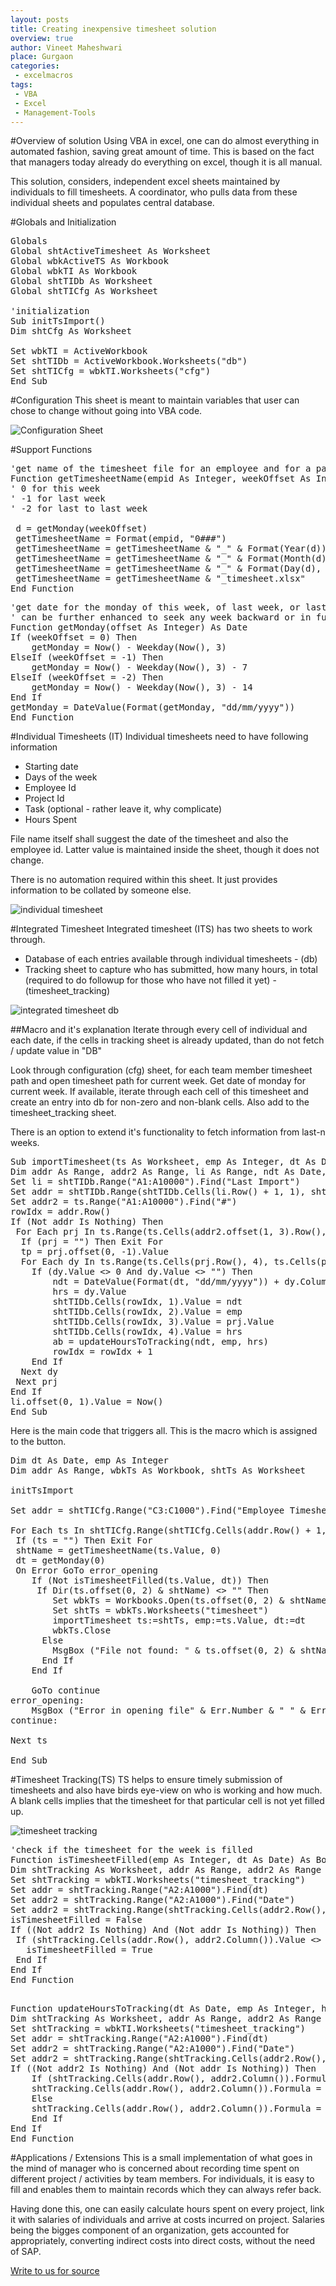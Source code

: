 ```yaml
---
layout: posts
title: Creating inexpensive timesheet solution
overview: true
author: Vineet Maheshwari
place: Gurgaon
categories: 
 - excelmacros
tags: 
 - VBA
 - Excel
 - Management-Tools
---
```


#Overview of solution
Using VBA in excel, one can do almost everything in automated fashion, saving great amount of time. This is based on the fact that managers today already do everything on excel, though it is all manual.

This solution, considers, independent excel sheets maintained by individuals to fill timesheets. A coordinator, who pulls data from these individual sheets and populates central database.

#Globals and Initialization

<pre>
Globals
Global shtActiveTimesheet As Worksheet
Global wbkActiveTS As Workbook
Global wbkTI As Workbook
Global shtTIDb As Worksheet
Global shtTICfg As Worksheet

'initialization
Sub initTsImport()
Dim shtCfg As Worksheet

Set wbkTI = ActiveWorkbook
Set shtTIDb = ActiveWorkbook.Worksheets("db")
Set shtTICfg = wbkTI.Worksheets("cfg")
End Sub
</pre>

#Configuration
This sheet is meant to maintain variables that user can chose to change without going into VBA code.

![Configuration Sheet](/images/ts_cfg.jpg)

#Support Functions
<pre>
'get name of the timesheet file for an employee and for a particular week
Function getTimesheetName(empid As Integer, weekOffset As Integer) As String
' 0 for this week
' -1 for last week
' -2 for last to last week

 d = getMonday(weekOffset)
 getTimesheetName = Format(empid, "0###")
 getTimesheetName = getTimesheetName & "_" & Format(Year(d))
 getTimesheetName = getTimesheetName & "_" & Format(Month(d), "0#")
 getTimesheetName = getTimesheetName & "_" & Format(Day(d), "0#")
 getTimesheetName = getTimesheetName & "_timesheet.xlsx"
End Function
</pre>

<pre>
'get date for the monday of this week, of last week, or last to last week
' can be further enhanced to seek any week backward or in future
Function getMonday(offset As Integer) As Date
If (weekOffset = 0) Then
    getMonday = Now() - Weekday(Now(), 3)
ElseIf (weekOffset = -1) Then
    getMonday = Now() - Weekday(Now(), 3) - 7
ElseIf (weekOffset = -2) Then
    getMonday = Now() - Weekday(Now(), 3) - 14
End If
getMonday = DateValue(Format(getMonday, "dd/mm/yyyy"))
End Function
</pre>

#Individual Timesheets (IT)
Individual timesheets need to have following information

* Starting date
* Days of the week
* Employee Id
* Project Id
* Task (optional - rather leave it, why complicate)
* Hours Spent

File name itself shall suggest the date of the timesheet and also the employee id. Latter value is maintained inside the sheet, though it does not change.

There is no automation required within this sheet. It just provides information to be collated by someone else.

![individual timesheet](/images/ts.jpg)

#Integrated Timesheet
Integrated timesheet (ITS) has two sheets to work through. 

* Database of each entries available through individual timesheets - (db)
* Tracking sheet to capture who has submitted, how many hours, in total (required to do followup for those who have not filled it yet) - (timesheet_tracking)

![integrated timesheet db](/images/ts_db.jpg)

##Macro and it's explanation
Iterate through every cell of individual and each date, if the cells in tracking sheet is already updated, than do not fetch / update value in "DB"

Look through configuration (cfg) sheet, for each team member timesheet path and open timesheet path for current week. Get date of monday for current week. If available, iterate through each cell of this timesheet and create an entry into db for non-zero and non-blank cells. Also add to the timesheet_tracking sheet.

There is an option to extend it's functionality to fetch information from last-n weeks.

<pre>
Sub importTimesheet(ts As Worksheet, emp As Integer, dt As Date)
Dim addr As Range, addr2 As Range, li As Range, ndt As Date, hrs As Double
Set li = shtTIDb.Range("A1:A10000").Find("Last Import")
Set addr = shtTIDb.Range(shtTIDb.Cells(li.Row() + 1, 1), shtTIDb.Cells(li.Row() + 40000, 1)).Find("")
Set addr2 = ts.Range("A1:A10000").Find("#")
rowIdx = addr.Row()
If (Not addr Is Nothing) Then
 For Each prj In ts.Range(ts.Cells(addr2.offset(1, 3).Row(), 3), ts.Cells(addr2.offset(1, 3).Row() + 10000, 3))
  If (prj = "") Then Exit For
  tp = prj.offset(0, -1).Value
  For Each dy In ts.Range(ts.Cells(prj.Row(), 4), ts.Cells(prj.Row(), 10))
    If (dy.Value <> 0 And dy.Value <> "") Then
        ndt = DateValue(Format(dt, "dd/mm/yyyy")) + dy.Column() - 4
        hrs = dy.Value
        shtTIDb.Cells(rowIdx, 1).Value = ndt
        shtTIDb.Cells(rowIdx, 2).Value = emp
        shtTIDb.Cells(rowIdx, 3).Value = prj.Value
        shtTIDb.Cells(rowIdx, 4).Value = hrs
        ab = updateHoursToTracking(ndt, emp, hrs)
        rowIdx = rowIdx + 1
    End If
  Next dy
 Next prj
End If
li.offset(0, 1).Value = Now()
End Sub
</pre>

Here is the main code that triggers all. This is the macro which is assigned to the button.
<pre>
Dim dt As Date, emp As Integer
Dim addr As Range, wbkTs As Workbook, shtTs As Worksheet

initTsImport

Set addr = shtTICfg.Range("C3:C1000").Find("Employee Timesheets")

For Each ts In shtTICfg.Range(shtTICfg.Cells(addr.Row() + 1, 3), shtTICfg.Cells(addr.Row() + 1000, 3))
 If (ts = "") Then Exit For
 shtName = getTimesheetName(ts.Value, 0)
 dt = getMonday(0)
 On Error GoTo error_opening
    If (Not isTimesheetFilled(ts.Value, dt)) Then
     If Dir(ts.offset(0, 2) & shtName) <> "" Then
        Set wbkTs = Workbooks.Open(ts.offset(0, 2) & shtName, True)
        Set shtTs = wbkTs.Worksheets("timesheet")
        importTimesheet ts:=shtTs, emp:=ts.Value, dt:=dt
        wbkTs.Close
      Else
        MsgBox ("File not found: " & ts.offset(0, 2) & shtName)
      End If
    End If
    
    GoTo continue
error_opening:
    MsgBox ("Error in opening file" & Err.Number & " " & Err.Description)
continue:

Next ts

End Sub
</pre>
#Timesheet Tracking(TS)
TS helps to ensure timely submission of timesheets and also have birds eye-view on who is working and how much.
A blank cells implies that the timesheet for that particular cell is not yet filled up.

![timesheet tracking](/images/ts_tracking.jpg)

<pre>
'check if the timesheet for the week is filled
Function isTimesheetFilled(emp As Integer, dt As Date) As Boolean
Dim shtTracking As Worksheet, addr As Range, addr2 As Range
Set shtTracking = wbkTI.Worksheets("timesheet_tracking")
Set addr = shtTracking.Range("A2:A1000").Find(dt)
Set addr2 = shtTracking.Range("A2:A1000").Find("Date")
Set addr2 = shtTracking.Range(shtTracking.Cells(addr2.Row(), 2), shtTracking.Cells(addr2.Row(), 100)).Find(emp)
isTimesheetFilled = False
If ((Not addr2 Is Nothing) And (Not addr Is Nothing)) Then
 If (shtTracking.Cells(addr.Row(), addr2.Column()).Value <> "") Then
   isTimesheetFilled = True
 End If
End If
End Function

</pre>

<pre>
Function updateHoursToTracking(dt As Date, emp As Integer, hrs As Double) As Double
Dim shtTracking As Worksheet, addr As Range, addr2 As Range
Set shtTracking = wbkTI.Worksheets("timesheet_tracking")
Set addr = shtTracking.Range("A2:A1000").Find(dt)
Set addr2 = shtTracking.Range("A2:A1000").Find("Date")
Set addr2 = shtTracking.Range(shtTracking.Cells(addr2.Row(), 2), shtTracking.Cells(addr2.Row(), 100)).Find(emp)
If ((Not addr2 Is Nothing) And (Not addr Is Nothing)) Then
    If (shtTracking.Cells(addr.Row(), addr2.Column()).Formula = "") Then
    shtTracking.Cells(addr.Row(), addr2.Column()).Formula = "=" & hrs
    Else
    shtTracking.Cells(addr.Row(), addr2.Column()).Formula = shtTracking.Cells(addr.Row(), addr2.Column()).Formula & "+" & hrs
    End If
End If
End Function
</pre>

#Applications / Extensions
This is a small implementation of what goes in the mind of manager who is concerned about recording time spent on different project / activities by team members. For individuals, it is easy to fill and enables them to maintain records which they can always refer back.

Having done this, one can easily calculate hours spent on every project, link it with salaries of individuals and arrive at costs incurred on project. Salaries being the bigges component of an organization, gets accounted for appropriately, converting indirect costs into direct costs, without the need of SAP.

<a href="mailto:info@dakinegroup.com">Write to us for source</a>